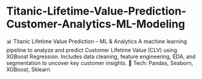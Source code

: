 # Titanic-Lifetime-Value-Prediction-Customer-Analytics-ML-Modeling
📊 Titanic Lifetime Value Prediction – ML &amp; Analytics  A machine learning pipeline to analyze and predict Customer Lifetime Value (CLV) using XGBoost Regression. Includes data cleaning, feature engineering, EDA, and segmentation to uncover key customer insights.  🚀 Tech: Pandas, Seaborn, XGBoost, Sklearn
